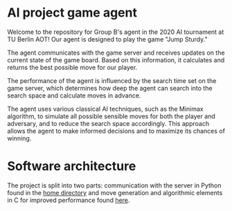 AI project game agent
======================

Welcome to the repository for Group B's agent in the 2020 AI tournament at TU Berlin AOT! Our agent is designed to play the game "Jump Sturdy."

The agent communicates with the game server and receives updates on the current state of the game board. Based on this information, it calculates and returns the best possible move for our player.

The performance of the agent is influenced by the search time set on the game server, which determines how deep the agent can search into the search space and calculate moves in advance.

The agent uses various classical AI techniques, such as the Minimax algorithm, to simulate all possible sensible moves for both the player and adversary, and to reduce the search space accordingly. This approach allows the agent to make informed decisions and to maximize its chances of winning.

# Software architecture

The project is split into two parts: communication with the server in Python found in the [home directory](https://github.com/liminm/pjkj-agent) and move generation and algorithmic elements in C for improved performance found [here](https://github.com/liminm/pjkj-agent/tree/main/src/AI).


